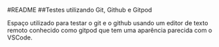 #README
##Testes utilizando Git, Github e Gitpod

Espaço utilizado para testar o git e o github usando um editor de texto remoto conhecido como gitpod que tem uma aparência parecida com o VSCode.